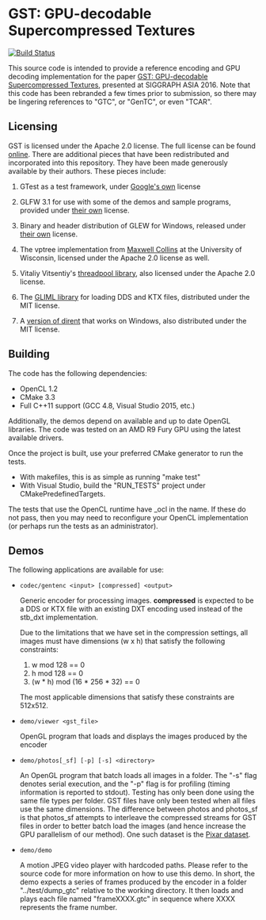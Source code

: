 # GST: GPU-decodable Supercompressed Textures
[![Build Status](https://travis-ci.org/GammaUNC/GST.svg?branch=master)](https://travis-ci.org/GammaUNC/GST)

This source code is intended to provide a reference encoding and GPU decoding
implementation for the paper
[GST: GPU-decodable Supercompressed Textures](http://gamma.cs.unc.edu/GST),
presented at SIGGRAPH ASIA 2016. Note that this code has been rebranded a
few times prior to submission, so there may be lingering references to "GTC",
or "GenTC", or even "TCAR".

## Licensing

GST is licensed under the Apache 2.0 license. The full license can be found
[online](http://www.apache.org/licenses/LICENSE-2.0). There are additional pieces
that have been redistributed and incorporated into this repository. They have been
made generously available by their authors. These pieces include:

1. GTest as a test framework, under
[Google's own](https://github.com/GammaUNC/FasTC/blob/master/GTest/LICENSE)
license

2. GLFW 3.1 for use with some of the demos and sample programs, provided under
[their own](https://github.com/glfw/glfw/blob/master/COPYING.txt) license.

3. Binary and header distribution of GLEW for Windows, released under
[their own](http://glew.sourceforge.net/glew.txt) license.

4. The vptree implementation from
[Maxwell Collins](http://pages.cs.wisc.edu/~mcollins/software/vptree.html)
at the University of Wisconsin, licensed under the Apache 2.0 license as well.

5. Vitaliy Vitsentiy's [threadpool library](https://github.com/vit-vit/CTPL),
also licensed under the Apache 2.0 license.

6. The [GLIML library](https://github.com/floooh/gliml) for loading DDS and KTX files,
distributed under the MIT license.

7. A [version of dirent](https://github.com/tronkko/dirent) that works on Windows,
also distributed under the MIT license.

## Building
The code has the following dependencies:

- OpenCL 1.2
- CMake 3.3
- Full C++11 support (GCC 4.8, Visual Studio 2015, etc.)

Additionally, the demos depend on available and up to date OpenGL libraries.
The code was tested on an AMD R9 Fury GPU using the latest available drivers.

Once the project is built, use your preferred CMake generator to run the tests.
- With makefiles, this is as simple as running "make test"
- With Visual Studio, build the "RUN_TESTS" project under CMakePredefinedTargets.

The tests that use the OpenCL runtime have _ocl in the name. If these do not pass,
then you may need to reconfigure your OpenCL implementation (or perhaps run the tests
as an administrator).

## Demos
The following applications are available for use:

- `codec/gentenc <input> [compressed] <output>`

  Generic encoder for processing images. **compressed** is expected to be a DDS or KTX
  file with an existing DXT encoding used instead of the stb_dxt implementation.

  Due to the limitations that we have set in the compression settings, all images
  must have dimensions (w x h) that satisfy the following constraints:
    1. w mod 128 == 0
    2. h mod 128 == 0
    3. (w * h) mod (16 * 256 * 32) == 0

  The most applicable dimensions that satisfy these constraints are 512x512.

- `demo/viewer <gst_file>`

  OpenGL program that loads and displays the images produced by the encoder

- `demo/photos[_sf] [-p] [-s] <directory>`

  An OpenGL program that batch loads all images in a folder. The "-s" flag
  denotes serial execution, and the "-p" flag is for profiling (timing information
  is reported to stdout). Testing has only been done using the same file types per
  folder. GST files have only been tested when all files use the same dimensions.
  The difference between photos and photos_sf is that photos_sf attempts to
  interleave the compressed streams for GST files in order to better batch load
  the images (and hence	increase the GPU parallelism of our method). One such dataset
  is the [Pixar dataset](https://community.renderman.pixar.com/article/114/library-pixar-one-twenty-eight.html).

- `demo/demo`

  A motion JPEG video player with hardcoded paths. Please refer to the source code for
  more information on how to use this demo. In short, the demo expects a series of
  frames produced by the encoder in a folder "../test/dump_gtc" relative to the
  working directory. It then loads and plays each file named "frameXXXX.gtc" in sequence
  where XXXX represents the frame number.
